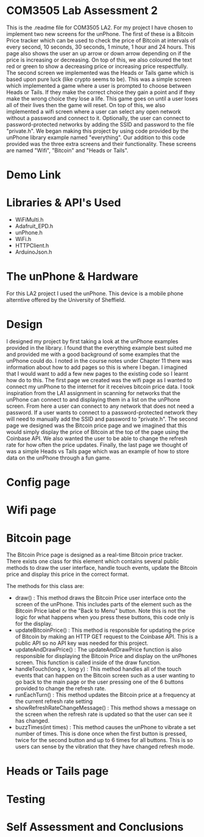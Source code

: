 # COM3505 Lab Assessment 2
This is the .readme file for COM3505 LA2. For my project I have chosen to implement two new screens for the unPhone. The first of these is a Bitcoin Price tracker which can be used to check the price of Bitcoin at intervals of every second, 10 seconds, 30 seconds, 1 minute, 1 hour and 24 hours. This page also shows the user an up arrow or down arrow depending on if the price is increasing or decreasing. On top of this, we also coloured the text red or green to show a decreasing price or increasing price respectfully. The second screen we implemented was the Heads or Tails game which is based upon pure luck (like crypto seems to be). This was a simple screen which implemented a game where a user is prompted to choose between Heads or Tails. If they make the correct choice they gain a point and if they make the wrong choice they lose a life. This game goes on until a user loses all of their lives then the game will reset. On top of this, we also implemented a wifi screen where a user can select any open network without a password and connect to it. Optionally, the user can connect to password-protected networks by adding the SSID and password to the file "private.h". We began making this project by using code provided by the unPhone library example named "everything". Our addition to this code provided was the three extra screens and their functionality. These screens are named "Wifi", "Bitcoin" and "Heads or Tails".

# Demo Link

# Libraries & API's Used 
* WiFiMulti.h
* Adafruit_EPD.h
* unPhone.h
* WiFi.h
* HTTPClient.h 
* ArduinoJson.h 

# The unPhone & Hardware
For this LA2 project I used the unPhone. This device is a mobile phone alterntive offered by the University of Sheffield. 

# Design 
I designed my project by first taking a look at the unPhone examples provided in the library. I found that the everything example best suited me and provided me with a good background of some examples that the unPhone could do. I noted in the course notes under Chapter 11 there was information about how to add pages so this is where I began. I imagined that I would want to add a few new pages to the existing code so I learnt how do to this. The first page we created was the wifi page as I wanted to connect my unPhone to the internet for it receives bitcoin price data. I took inspiration from the LA1 assignment in scanning for networks that the unPhone can connect to and displaying them in a list on the unPhone screen. From here a user can connect to any network that does not need a password. If a user wants to connect to a password-protected network they will need to manually add the SSID and password to "private.h". The second page we designed was the Bitcoin price page and we imagined that this would simply display the price of Bitcoin at the top of the page using the Coinbase API. We also wanted the user to be able to change the refresh rate for how often the price updates. Finally, the last page we thought of was a simple Heads vs Tails page which was an example of how to store data on the unPhone through a fun game. 

# Config page


# Wifi page

# Bitcoin page
The Bitcoin Price page is designed as a real-time Bitcoin price tracker. There exists one class for this element which contains several public methods to draw the user interface, handle touch events, update the Bitcoin price and display this price in the correct format.  

The methods for this class are:
* draw() : This method draws the Bitcoin Price user interface onto the screen of the unPhone. This includes parts of the element such as the Bitcoin Price label or the "Back to Menu" button. Note this is not the logic for what happens when you press these buttons, this code only is for the display. 
* updateBitcoinPrice() : This method is responsible for updating the price of Bitcoin by making an HTTP GET request to the Coinbase API. This is a public API so no API key was needed for this project. 
* updateAndDrawPrice() : The updateAndDrawPrice function is also responsible for displaying the Bitcoin Price and display on the unPhones screen. This function is called inside of the draw function.
* handleTouch(long x, long y) : This method handles all of the touch events that can happen on the Bitcoin screen such as a user wanting to go back to the main page or the user pressing one of the 6 buttons provided to change the refresh rate. 
* runEachTurn() : This method updates the Bitcoin price at a frequency at the current refresh rate setting
* showRefreshRateChangeMessage() : This method shows a message on the screen when the refresh rate is updated so that the user can see it has changed.
* buzzTimes(int times) : This method causes the unPhone to vibrate a set number of times. This is done once when the first button is pressed, twice for the second button and up to 6 times for all buttons. This is so users can sense by the vibration that they have changed refresh mode.

# Heads or Tails page

# Testing

# Self Assessment and Conclusions


